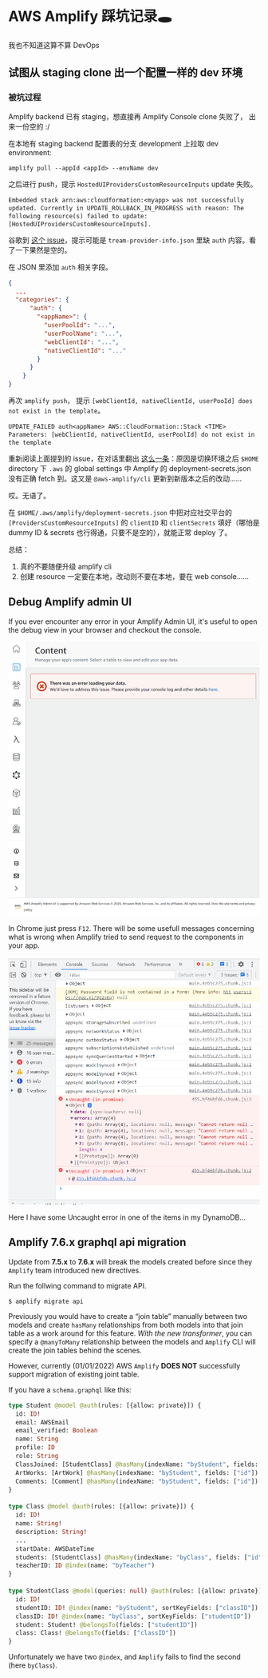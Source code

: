 # AWS Amplify 踩坑记录🕳

我也不知道这算不算 DevOps

## 试图从 staging clone 出一个配置一样的 dev 环境

### 被坑过程

Amplify backend 已有 staging，想直接再 Amplify Console clone 失败了， 出来一份空的 :/

在本地有 staging backend 配置表的分支 development 上拉取 dev environment:

```shell
amplify pull --appId <appId> --envName dev
```

之后进行 push，提示 `HostedUIProvidersCustomResourceInputs` update 失败。

```shell
Embedded stack arn:aws:cloudformation:<myapp> was not successfully updated. Currently in UPDATE_ROLLBACK_IN_PROGRESS with reason: The following resource(s) failed to update: [HostedUIProvidersCustomResourceInputs].
```

谷歌到 [这个 issue](https://github.com/aws-amplify/amplify-cli/issues/3798)，提示可能是 `tream-provider-info.json` 里缺 `auth` 内容。看了一下果然是空的。

在 JSON 里添加 `auth` 相关字段。

```json
{
  ...
  "categories": {
      "auth": {
        "<appName>": {
          "userPoolId": "...",
          "userPoolName": "...",
          "webClientId": "...",
          "nativeClientId": "..."
        }
      }
    }
}
```

再次 `amplify push`， 提示 `[webClientId, nativeClientId, userPooId] does not exist in the template`。

```shell
UPDATE_FAILED auth<appName> AWS::CloudFormation::Stack <TIME> Parameters: [webClientId, nativeClientId, userPoolId] do not exist in the template
```

重新阅读上面提到的 issue，在对话里翻出 [这么一条](https://github.com/aws-amplify/amplify-cli/issues/3798#issuecomment-852150899)：原因是切换环境之后 `$HOME` directory 下 `.aws` 的 global settings 中 Amplify 的 deployment-secrets.json 没有正确 fetch 到。这又是 `@aws-amplify/cli` 更新到新版本之后的改动……

哎。无语了。

在 `$HOME/.aws/amplify/deployment-secrets.json` 中把对应社交平台的 `[ProvidersCustomResourceInputs]` 的 `clientID` 和 `clientSecrets` 填好（哪怕是 dummy ID & secrets 也行得通，只要不是空的），就能正常 deploy 了。

总结：

1. 真的不要随便升级 amplify cli
2. 创建 resource 一定要在本地，改动则不要在本地，要在 web console……

## Debug Amplify admin UI

If you ever encounter any error in your Amplify Admin UI, it's useful to open the debug view in your browser and checkout the console.

![Amplify Admin UI error](img/2021-11-17-15-34-54.png)

In Chrome just press `F12`. There will be some usefull messages concerning what is wrong when Amplify tried to send request to the components in your app.

![Browser Debug Console](img/2021-11-17-15-36-54.png)

Here I have some Uncaught error in one of the items in my DynamoDB...

## Amplify 7.6.x graphql api migration

Update from **7.5.x** to **7.6.x** will break the models created before since they `Amplify` team introduced new directives.

Run the follwing command to migrate API.

```shell
$ amplify migrate api
```

Previously you would have to create a “join table” manually between two models and create `hasMany` relationships from both models into that join table as a work around for this feature. *With the new transformer*, you can specify a `@manyToMany` relationship between the models and `Amplify` CLI will create the join tables behind the scenes.

However, currently (01/01/2022) AWS `Amplify` **DOES NOT** successfully support migration of existing joint table.

If you have a `schema.graphql` like this:

```graphql
type Student @model @auth(rules: [{allow: private}]) {
  id: ID!
  email: AWSEmail
  email_verified: Boolean
  name: String
  profile: ID
  role: String
  ClassJoined: [StudentClass] @hasMany(indexName: "byStudent", fields: ["id"])
  ArtWorks: [ArtWork] @hasMany(indexName: "byStudent", fields: ["id"])
  Comments: [Comment] @hasMany(indexName: "byStudent", fields: ["id"])
}

type Class @model @auth(rules: [{allow: private}]) {
  id: ID!
  name: String!
  description: String!
  ...
  startDate: AWSDateTime
  students: [StudentClass] @hasMany(indexName: "byClass", fields: ["id"])
  teacherID: ID @index(name: "byTeacher")
}

type StudentClass @model(queries: null) @auth(rules: [{allow: private}]) {
  id: ID!
  studentID: ID! @index(name: "byStudent", sortKeyFields: ["classID"])
  classID: ID! @index(name: "byClass", sortKeyFields: ["studentID"])
  student: Student! @belongsTo(fields: ["studentID"])
  class: Class! @belongsTo(fields: ["classID"])
}
```

Unfortunately we have two `@index`, and `Amplify` fails to find the second (here `byClass`).
